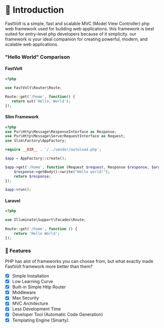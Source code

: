 # 👋 Introduction

FastVolt is a simple, fast and scalable MVC (Model View Controller) php web framework used for building web applications. this framework is best suited for entry-level php developers because of it simplicity. our framework is your ideal companion for creating powerful, modern, and scalable web applications.

### "Hello World" Comparison

#### FastVolt

```php
<?php

use FastVolt\Router\Route;

Route::get('/home', function() {
   return out('Hello, World');
});

```

#### Slim Framework

```php
<?php
use Psr\Http\Message\ResponseInterface as Response;
use Psr\Http\Message\ServerRequestInterface as Request;
use Slim\Factory\AppFactory;

require __DIR__ . '/../vendor/autoload.php';

$app = AppFactory::create();

$app->get('/home', function (Request $request, Response $response, $args) {
    $response->getBody()->write("Hello world!");
    return $response;
});

$app->run();
```

#### Laravel

```php
<?php

use Illuminate\Support\Facades\Route;
 
Route::get('/home', function () {
    return 'Hello World';
});
```

### 🌟 Features

PHP has alot of frameworks you can choose from, but what exactly made FastVolt framework more better than them?

* [x] Simple Installation
* [x] Low Learning Curve
* [x] Built-in Simple Http Router
* [x] Middleware
* [x] Max Security
* [x] MVC Architecture
* [x] Less Development Time
* [x] Developer Tool (Automatic Code Generation)
* [x] Templating Engine (Smarty).
